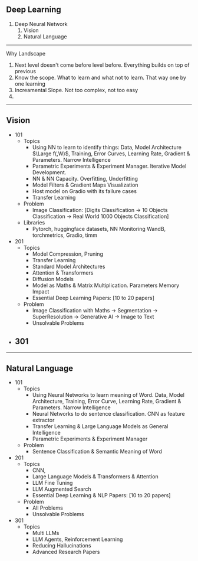 ## Deep Learning

1. Deep Neural Network
   1. Vision
   2. Natural Language
----
Why Landscape
1. Next level doesn't come before level before. Everything builds on top of previous
2. Know the scope. What to learn and what not to learn. That way one by one learning
3. Increamental Slope. Not too complex, not too easy
4. 

---
## Vision
- 101
  - Topics
    - Using NN to learn to identify things: Data, Model Architecture $\Large f(,W)$, Training, Error Curves, Learning Rate, Gradient & Parameters. Narrow Intelligence
    - Parametric Experiments & Experiment Manager. Iterative Model Development.
    - NN & NN Capacity. Overfitting, Underfitting
    - Model Filters & Gradient Maps Visualization
    - Host model on Gradio with its failure cases
    - Transfer Learning
  - Problem
    - Image Classification: [Digits Classification -> 10 Objects Classification -> Real World 1000 Objects Classification]
  - Libraries
    - Pytorch, huggingface datasets, NN Monitoring WandB, torchmetrics, Gradio, timm
- 201
  - Topics
    - Model Compression, Pruning
    - Transfer Learning
    - Standard Model Architectures
    - Attention & Transformers
    - Diffusion Models
    - Model as Maths & Matrix Multiplication. Parameters Memory Impact
    - Essential Deep Learning Papers: [10 to 20 papers]
  - Problem
    - Image Classification with Maths -> Segmentation -> SuperResolution -> Generative AI -> Image to Text
    - Unsolvable Problems
- 301
  - 

---
## Natural Language
- 101
  - Topics
    - Using Neural Networks to learn meaning of Word. Data, Model Architecture, Training, Error Curve, Learning Rate, Gradient & Parameters. Narrow Intelligence
    - Neural Networks to do sentence classification. CNN as feature extractor
    - Transfer Learning & Large Language Models as General Intelligence
    - Parametric Experiments & Experiment Manager
  - Problem
    - Sentence Classification & Semantic Meaning of Word
- 201
  - Topics
    - CNN, 
    - Large Language Models & Transformers & Attention
    - LLM Fine Tuning
    - LLM Augmented Search
    - Essential Deep Learning & NLP Papers: [10 to 20 papers]
  - Problem
    - All Problems
    - Unsolvable Problems
- 301
  - Topics
    - Multi LLMs
    - LLM Agents, Reinforcement Learning
    - Reducing Hallucinations
    - Advanced Research Papers